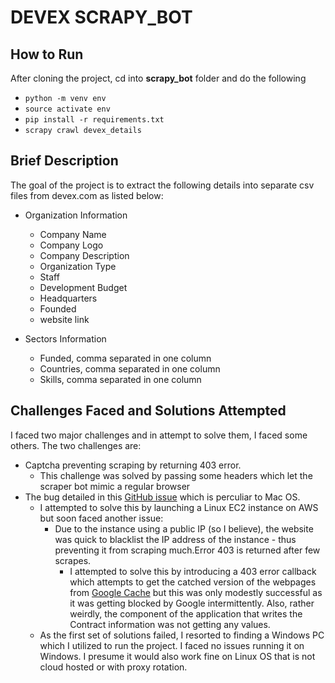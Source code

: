 # DEVEX SCRAPY_BOT

## How to Run

After cloning the project, cd into **scrapy_bot** folder and do the following
- `python -m venv env`
- `source activate env`
- `pip install -r requirements.txt`
- `scrapy crawl devex_details`

## Brief Description

The goal of the project is to extract the following details into separate csv files from devex.com as listed below:

- Organization Information
    - Company Name
    - Company Logo
    - Company Description 
    - Organization Type
    - Staff
    - Development Budget
    - Headquarters
    - Founded
    - website link 

- Sectors Information
    - Funded, comma separated in one column
    - Countries, comma separated in one column 
    - Skills, comma separated in one column 

## Challenges Faced and Solutions Attempted
I faced two major challenges and in attempt to solve them, I faced some others. The two challenges are:

- Captcha preventing scraping by returning 403 error.
    - This challenge was solved by passing some headers which let the scraper bot mimic a regular browser
-  The bug detailed in this [GitHub issue](https://github.com/pyca/pyopenssl/issues/873) which is perculiar to Mac OS.
    - I attempted to solve this by launching a Linux EC2 instance on AWS but soon faced another issue:
        - Due to the instance using a public IP (so I believe), the website was quick to blacklist the IP address of the instance - thus preventing it from scraping much.Error 403 is returned after few scrapes.
            - I attempted to solve this by introducing a 403 error callback which attempts to get the catched version of the webpages from [Google Cache](http://webcache.googleusercontent.com/search?q=cache:) but this was only modestly successful as it was getting blocked by Google intermittently. Also, rather weirdly, the component of the application that writes the Contract information was not getting any values.
    - As the first set of solutions failed, I resorted to finding a Windows PC which I utilized to run the project. I faced no issues running it on Windows. I presume it would also work fine on Linux OS that is not cloud hosted or with proxy rotation.

